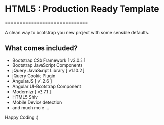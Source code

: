 # HTML5 : Production Ready Template
=============================

A clean way to bootstrap you new project with some sensible defaults.

## What comes included?

- Bootstrap CSS Framework [ v3.0.3 ]
- Bootstrap JavaScript Components
- jQuery JavaScript Library [ v1.10.2 ]
- jQuery Cookie Plugin
- AngularJS [ v1.2.6 ]
- Angular UI-Bootstrap Component
- Modernizr [ v2.7.1 ]
- HTML5 Shiv
- Mobile Device detection
- and much more …

Happy Coding :)
